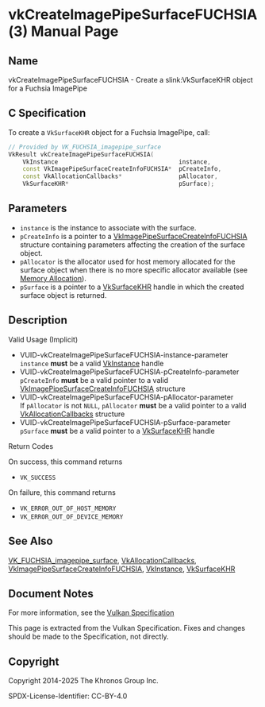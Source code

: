 # vkCreateImagePipeSurfaceFUCHSIA(3) Manual Page

## Name

vkCreateImagePipeSurfaceFUCHSIA - Create a slink:VkSurfaceKHR object for a Fuchsia ImagePipe



## [](#_c_specification)C Specification

To create a `VkSurfaceKHR` object for a Fuchsia ImagePipe, call:

```c++
// Provided by VK_FUCHSIA_imagepipe_surface
VkResult vkCreateImagePipeSurfaceFUCHSIA(
    VkInstance                                  instance,
    const VkImagePipeSurfaceCreateInfoFUCHSIA*  pCreateInfo,
    const VkAllocationCallbacks*                pAllocator,
    VkSurfaceKHR*                               pSurface);
```

## [](#_parameters)Parameters

- `instance` is the instance to associate with the surface.
- `pCreateInfo` is a pointer to a [VkImagePipeSurfaceCreateInfoFUCHSIA](https://registry.khronos.org/vulkan/specs/latest/man/html/VkImagePipeSurfaceCreateInfoFUCHSIA.html) structure containing parameters affecting the creation of the surface object.
- `pAllocator` is the allocator used for host memory allocated for the surface object when there is no more specific allocator available (see [Memory Allocation](https://registry.khronos.org/vulkan/specs/latest/html/vkspec.html#memory-allocation)).
- `pSurface` is a pointer to a [VkSurfaceKHR](https://registry.khronos.org/vulkan/specs/latest/man/html/VkSurfaceKHR.html) handle in which the created surface object is returned.

## [](#_description)Description

Valid Usage (Implicit)

- [](#VUID-vkCreateImagePipeSurfaceFUCHSIA-instance-parameter)VUID-vkCreateImagePipeSurfaceFUCHSIA-instance-parameter  
  `instance` **must** be a valid [VkInstance](https://registry.khronos.org/vulkan/specs/latest/man/html/VkInstance.html) handle
- [](#VUID-vkCreateImagePipeSurfaceFUCHSIA-pCreateInfo-parameter)VUID-vkCreateImagePipeSurfaceFUCHSIA-pCreateInfo-parameter  
  `pCreateInfo` **must** be a valid pointer to a valid [VkImagePipeSurfaceCreateInfoFUCHSIA](https://registry.khronos.org/vulkan/specs/latest/man/html/VkImagePipeSurfaceCreateInfoFUCHSIA.html) structure
- [](#VUID-vkCreateImagePipeSurfaceFUCHSIA-pAllocator-parameter)VUID-vkCreateImagePipeSurfaceFUCHSIA-pAllocator-parameter  
  If `pAllocator` is not `NULL`, `pAllocator` **must** be a valid pointer to a valid [VkAllocationCallbacks](https://registry.khronos.org/vulkan/specs/latest/man/html/VkAllocationCallbacks.html) structure
- [](#VUID-vkCreateImagePipeSurfaceFUCHSIA-pSurface-parameter)VUID-vkCreateImagePipeSurfaceFUCHSIA-pSurface-parameter  
  `pSurface` **must** be a valid pointer to a [VkSurfaceKHR](https://registry.khronos.org/vulkan/specs/latest/man/html/VkSurfaceKHR.html) handle

Return Codes

On success, this command returns

- `VK_SUCCESS`

On failure, this command returns

- `VK_ERROR_OUT_OF_HOST_MEMORY`
- `VK_ERROR_OUT_OF_DEVICE_MEMORY`

## [](#_see_also)See Also

[VK\_FUCHSIA\_imagepipe\_surface](https://registry.khronos.org/vulkan/specs/latest/man/html/VK_FUCHSIA_imagepipe_surface.html), [VkAllocationCallbacks](https://registry.khronos.org/vulkan/specs/latest/man/html/VkAllocationCallbacks.html), [VkImagePipeSurfaceCreateInfoFUCHSIA](https://registry.khronos.org/vulkan/specs/latest/man/html/VkImagePipeSurfaceCreateInfoFUCHSIA.html), [VkInstance](https://registry.khronos.org/vulkan/specs/latest/man/html/VkInstance.html), [VkSurfaceKHR](https://registry.khronos.org/vulkan/specs/latest/man/html/VkSurfaceKHR.html)

## [](#_document_notes)Document Notes

For more information, see the [Vulkan Specification](https://registry.khronos.org/vulkan/specs/latest/html/vkspec.html#vkCreateImagePipeSurfaceFUCHSIA)

This page is extracted from the Vulkan Specification. Fixes and changes should be made to the Specification, not directly.

## [](#_copyright)Copyright

Copyright 2014-2025 The Khronos Group Inc.

SPDX-License-Identifier: CC-BY-4.0